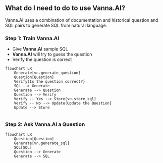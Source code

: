 ## What do I need to do to use **Vanna.AI**?
Vanna.AI uses a combination of documentation and historical question and SQL pairs to generate SQL from natural language.

### Step 1: Train **Vanna.AI**
- Give **Vanna.AI** sample SQL
- **Vanna.AI** will try to guess the question
- Verify the question is correct
```mermaid
flowchart LR
    Generate[vn.generate_question]
    Question[Question]
    Verify{Is the question correct?}
    SQL --> Generate
    Generate --> Question
    Question --> Verify
    Verify -- Yes --> Store[vn.store_sql]
    Verify -- No --> Update[Update the Question]
    Update --> Store
    
```

### Step 2: Ask **Vanna.AI** a Question
```mermaid
flowchart LR
    Question[Question]
    Generate[vn.generate_sql]
    SQL[SQL]
    Question --> Generate
    Generate --> SQL    
```
